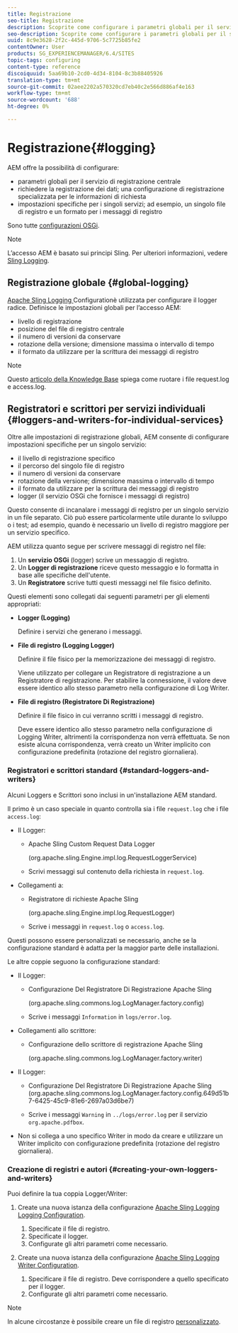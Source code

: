 ```yaml
---
title: Registrazione
seo-title: Registrazione
description: Scoprite come configurare i parametri globali per il servizio di registrazione centrale, le impostazioni specifiche per i singoli servizi o come richiedere la registrazione dei dati.
seo-description: Scoprite come configurare i parametri globali per il servizio di registrazione centrale, le impostazioni specifiche per i singoli servizi o come richiedere la registrazione dei dati.
uuid: 8c9e3628-2f2c-445d-9706-5c7725b85fe2
contentOwner: User
products: SG_EXPERIENCEMANAGER/6.4/SITES
topic-tags: configuring
content-type: reference
discoiquuid: 5aa69b10-2cd0-4d34-8104-8c3b88405926
translation-type: tm+mt
source-git-commit: 02aee2202a570320cd7eb40c2e566d886af4e163
workflow-type: tm+mt
source-wordcount: '688'
ht-degree: 0%

---
```



# Registrazione{#logging}

AEM offre la possibilità di configurare:

* parametri globali per il servizio di registrazione centrale
* richiedere la registrazione dei dati; una configurazione di registrazione specializzata per le informazioni di richiesta
* impostazioni specifiche per i singoli servizi; ad esempio, un singolo file di registro e un formato per i messaggi di registro

Sono tutte [configurazioni OSGi](/help/sites-deploying/configuring-osgi.md).

>[!NOTE]
>
>L’accesso AEM è basato sui principi Sling. Per ulteriori informazioni, vedere [Sling Logging](https://sling.apache.org/site/logging.html).

## Registrazione globale {#global-logging}

[Apache Sling Logging ](/help/sites-deploying/osgi-configuration-settings.md) Configurationè utilizzata per configurare il logger radice. Definisce le impostazioni globali per l’accesso AEM:

* livello di registrazione
* posizione del file di registro centrale
* il numero di versioni da conservare
* rotazione della versione; dimensione massima o intervallo di tempo
* il formato da utilizzare per la scrittura dei messaggi di registro

>[!NOTE]
>
>Questo [articolo della Knowledge Base](https://helpx.adobe.com/experience-manager/kb/HowToRotateRequestAndAccessLog.html) spiega come ruotare i file request.log e access.log.

## Registratori e scrittori per servizi individuali {#loggers-and-writers-for-individual-services}

Oltre alle impostazioni di registrazione globali, AEM consente di configurare impostazioni specifiche per un singolo servizio:

* il livello di registrazione specifico
* il percorso del singolo file di registro
* il numero di versioni da conservare
* rotazione della versione; dimensione massima o intervallo di tempo
* il formato da utilizzare per la scrittura dei messaggi di registro
* logger (il servizio OSGi che fornisce i messaggi di registro)

Questo consente di incanalare i messaggi di registro per un singolo servizio in un file separato. Ciò può essere particolarmente utile durante lo sviluppo o i test; ad esempio, quando è necessario un livello di registro maggiore per un servizio specifico.

AEM utilizza quanto segue per scrivere messaggi di registro nel file:

1. Un **servizio OSGi** (logger) scrive un messaggio di registro.
1. Un **Logger di registrazione** riceve questo messaggio e lo formatta in base alle specifiche dell&#39;utente.
1. Un **Registratore** scrive tutti questi messaggi nel file fisico definito.

Questi elementi sono collegati dai seguenti parametri per gli elementi appropriati:

* **Logger (Logging)**

   Definire i servizi che generano i messaggi.

* **File di registro (Logging Logger)**

   Definire il file fisico per la memorizzazione dei messaggi di registro.

   Viene utilizzato per collegare un Registratore di registrazione a un Registratore di registrazione. Per stabilire la connessione, il valore deve essere identico allo stesso parametro nella configurazione di Log Writer.

* **File di registro (Registratore Di Registrazione)**

   Definire il file fisico in cui verranno scritti i messaggi di registro.

   Deve essere identico allo stesso parametro nella configurazione di Logging Writer, altrimenti la corrispondenza non verrà effettuata. Se non esiste alcuna corrispondenza, verrà creato un Writer implicito con configurazione predefinita (rotazione del registro giornaliera).

### Registratori e scrittori standard {#standard-loggers-and-writers}

Alcuni Loggers e Scrittori sono inclusi in un&#39;installazione AEM standard.

Il primo è un caso speciale in quanto controlla sia i file `request.log` che i file `access.log`:

* Il Logger:

   * Apache Sling Custom Request Data Logger

      (org.apache.sling.Engine.impl.log.RequestLoggerService)

   * Scrivi messaggi sul contenuto della richiesta in `request.log`.

* Collegamenti a:

   * Registratore di richieste Apache Sling

      (org.apache.sling.Engine.impl.log.RequestLogger)

   * Scrive i messaggi in `request.log` o `access.log`.

Questi possono essere personalizzati se necessario, anche se la configurazione standard è adatta per la maggior parte delle installazioni.

Le altre coppie seguono la configurazione standard:

* Il Logger:

   * Configurazione Del Registratore Di Registrazione Apache Sling

      (org.apache.sling.commons.log.LogManager.factory.config)

   * Scrive i messaggi `Information` in `logs/error.log`.

* Collegamenti allo scrittore:

   * Configurazione dello scrittore di registrazione Apache Sling

      (org.apache.sling.commons.log.LogManager.factory.writer)

* Il Logger:

   * Configurazione Del Registratore Di Registrazione Apache Sling
(org.apache.sling.commons.log.LogManager.factory.config.649d51b7-6425-45c9-81e6-2697a03d6be7)

   * Scrive i messaggi `Warning` in `../logs/error.log` per il servizio `org.apache.pdfbox`.

* Non si collega a uno specifico Writer in modo da creare e utilizzare un Writer implicito con configurazione predefinita (rotazione del registro giornaliera).

### Creazione di registri e autori {#creating-your-own-loggers-and-writers}

Puoi definire la tua coppia Logger/Writer:

1. Create una nuova istanza della configurazione [Apache Sling Logging Logging Configuration](/help/sites-deploying/osgi-configuration-settings.md).

   1. Specificate il file di registro.
   1. Specificate il logger.
   1. Configurate gli altri parametri come necessario.

1. Create una nuova istanza della configurazione [Apache Sling Logging Writer Configuration](/help/sites-deploying/osgi-configuration-settings.md).

   1. Specificare il file di registro. Deve corrispondere a quello specificato per il logger.
   1. Configurate gli altri parametri come necessario.

>[!NOTE]
>
>In alcune circostanze è possibile creare un file di registro [personalizzato](/help/sites-deploying/monitoring-and-maintaining.md#create-a-custom-log-file).


